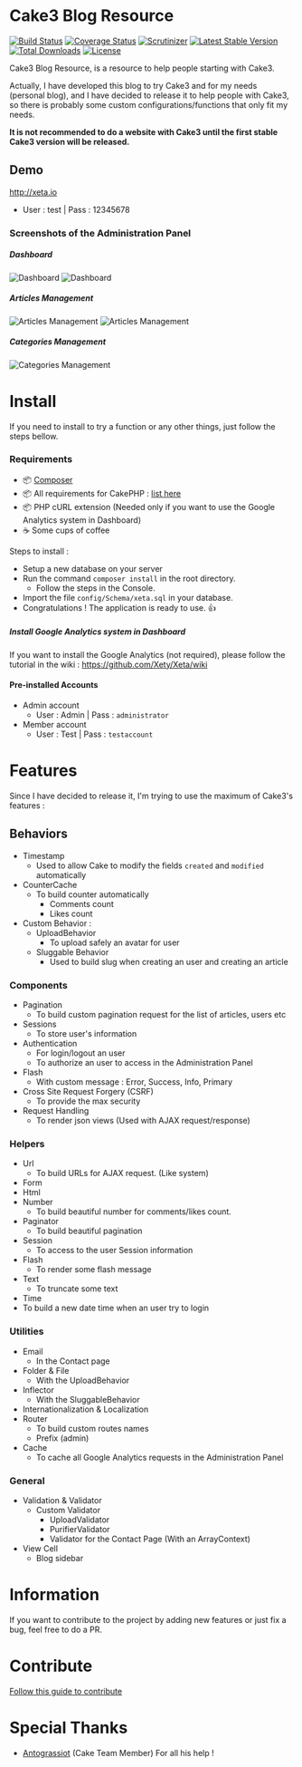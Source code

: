 # Cake3 Blog Resource

[![Build Status](https://img.shields.io/travis/Xety/Xeta.svg?style=flat-square)](https://travis-ci.org/Xety/Xeta)
[![Coverage Status](https://img.shields.io/coveralls/Xety/Xeta/master.svg?style=flat-square)](https://coveralls.io/r/xety/xeta)
[![Scrutinizer](https://img.shields.io/scrutinizer/g/Xety/Xeta.svg?style=flat-square)](https://scrutinizer-ci.com/g/Xety/Xeta)
[![Latest Stable Version](https://img.shields.io/packagist/v/Xety/Xeta.svg?style=flat-square)](https://packagist.org/packages/xety/xeta)
[![Total Downloads](https://img.shields.io/packagist/dt/xety/xeta.svg?style=flat-square)](https://packagist.org/packages/xety/xeta)
[![License](https://img.shields.io/badge/license-MIT-brightgreen.svg?style=flat-square)](https://packagist.org/packages/xety/xeta)

Cake3 Blog Resource, is a resource to help people starting with Cake3.

Actually, I have developed this blog to try Cake3 and for my needs (personal blog), and I have decided to release it to help people with Cake3, so there is probably some custom configurations/functions that only fit my needs.

**It is not recommended to do a website with Cake3 until the first stable Cake3 version will be released.**

## Demo
http://xeta.io
* User : test | Pass : 12345678

### Screenshots of the Administration Panel
##### Dashboard
![Dashboard](https://cloud.githubusercontent.com/assets/8210023/4525906/5e355904-4d59-11e4-9ba5-f660c403e39c.png)
![Dashboard](https://cloud.githubusercontent.com/assets/8210023/4525908/6663383a-4d59-11e4-9522-be42a69124f5.png)

##### Articles Management
![Articles Management](https://cloud.githubusercontent.com/assets/8210023/4525857/e61fa3e8-4d58-11e4-8fa2-b71d13abab16.png)
![Articles Management](https://cloud.githubusercontent.com/assets/8210023/4525865/f5c1f56c-4d58-11e4-82c1-98ec08020455.png)

##### Categories Management
![Categories Management](https://cloud.githubusercontent.com/assets/8210023/4525878/18b56aae-4d59-11e4-87fb-30ee78e885ae.png)

# Install
If you need to install to try a function or any other things, just follow the steps bellow.

### Requirements
* :package: [Composer](https://getcomposer.org)
* :package: All requirements for CakePHP : [list here](http://book.cakephp.org/3.0/en/installation.html#requirements)
* :package: PHP cURL extension (Needed only if you want to use the Google Analytics system in Dashboard)
* :coffee: Some cups of coffee

Steps to install :
* Setup a new database on your server
* Run the command `composer install` in the root directory.
    * Follow the steps in the Console.
* Import the file `config/Schema/xeta.sql` in your database.
* Congratulations ! The application is ready to use. :+1:

##### Install Google Analytics system in Dashboard
If you want to install the Google Analytics (not required), please follow the tutorial in the wiki :
https://github.com/Xety/Xeta/wiki

#### Pre-installed Accounts
* Admin account
    * User : Admin | Pass : `administrator`
* Member account
    * User : Test | Pass : `testaccount`

# Features
Since I have decided to release it, I'm trying to use the maximum of Cake3's features :

## Behaviors
* Timestamp
    * Used to allow Cake to modify the fields `created` and `modified` automatically
* CounterCache
    * To build counter automatically
        * Comments count
        * Likes count
* Custom Behavior :
    * UploadBehavior
        * To upload safely an avatar for user
    * Sluggable Behavior
        * Used to build slug when creating an user and creating an article

### Components
* Pagination
    * To build custom pagination request for the list of articles, users etc
* Sessions
    * To store user's information
* Authentication
    * For login/logout an user
    * To authorize an user to access in the Administration Panel
* Flash
    * With custom message : Error, Success, Info, Primary
* Cross Site Request Forgery (CSRF)
    * To provide the max security
* Request Handling
    * To render json views (Used with AJAX request/response)

### Helpers
* Url
    * To build URLs for AJAX request. (Like system)
* Form
* Html
* Number
    * To build beautiful number for comments/likes count.
* Paginator
    * To build beautiful pagination
* Session
    * To access to the user Session information
* Flash
    * To render some flash message
* Text
    * To truncate some text
* Time
 * To build a new date time when an user try to login

### Utilities
* Email
    * In the Contact page
* Folder & File
    * With the UploadBehavior
* Inflector
    * With the SluggableBehavior
* Internationalization & Localization
* Router
    * To build custom routes names
    * Prefix (admin)
* Cache
    * To cache all Google Analytics requests in the Administration Panel

### General
* Validation & Validator
    * Custom Validator
        * UploadValidator
        * PurifierValidator
        * Validator for the Contact Page (With an ArrayContext)
* View Cell
    * Blog sidebar

# Information
If you want to contribute to the project by adding new features or just fix a bug, feel free to do a PR.

# Contribute
[Follow this guide to contribute](https://github.com/Xety/Xeta/blob/master/CONTRIBUTING.md)

# Special Thanks
* [Antograssiot](https://github.com/antograssiot) (Cake Team Member) For all his help !
